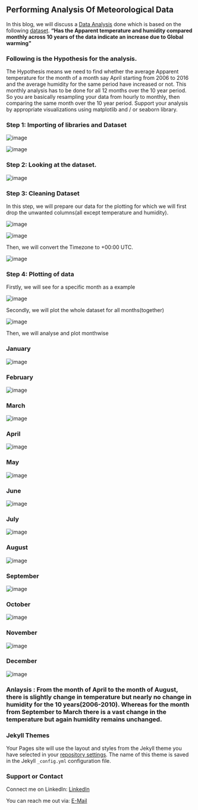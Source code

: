 ## Performing Analysis Of Meteorological Data


In this blog, we will discuss a [Data Analysis](https://www.kaggle.com/muthuj7/weather-dataset) done which is based on the following [dataset](https://drive.google.com/open?id=1ScF_1a-bkHi1qe8Rn78uxK6_5QwUD9Bu).
**“Has the Apparent temperature and humidity compared monthly across 10 years of the data indicate an increase due to Global warming"**


### Following is the Hypothesis for the analysis.
The Hypothesis means we need to find whether the average Apparent temperature for the month of a month say April starting from 2006 to 2016 and the average humidity for the same period have increased or not. This monthly analysis has to be done for all 12 months over the 10 year period. So you are basically resampling your data from hourly to monthly, then comparing the same month over the 10 year period. Support your analysis by appropriate visualizations using matplotlib and / or seaborn library.

### Step 1: Importing of libraries and Dataset

![image](https://user-images.githubusercontent.com/82140149/138288634-2a17f84e-571d-47a2-926c-3400a79e838b.png)

![image](https://user-images.githubusercontent.com/82140149/138288956-f85b8699-6f38-4368-8695-5fc125acffbf.png)


### Step 2: Looking at the dataset.
![image](https://user-images.githubusercontent.com/82140149/138292836-68c40769-6a2a-4566-8a39-f9c574299532.png)


### Step 3: Cleaning Dataset
In this step, we will prepare our data for the plotting for which we will first drop the unwanted columns(all except temperature and humidity).

![image](https://user-images.githubusercontent.com/82140149/138293153-2139fd6d-2164-4313-bd3b-5839066595ad.png)

![image](https://user-images.githubusercontent.com/82140149/138293319-edd786d7-0276-488d-83c3-99dfc85402ad.png)

Then, we will convert the Timezone to +00:00 UTC.

![image](https://user-images.githubusercontent.com/82140149/138293558-5cb38b47-d886-41f3-828a-eaaba1cb10f4.png)


### Step 4: Plotting of data 

Firstly, we will see for a specific month as a example

![image](https://user-images.githubusercontent.com/82140149/138294155-7951b026-893f-4472-8a19-8a7681343981.png)

Secondly, we will plot the whole dataset for all months(together)

![image](https://user-images.githubusercontent.com/82140149/138295093-241c39c7-eda0-4a6c-b0e3-e848c824eb27.png)

Then, we will analyse and plot monthwise


### January

![image](https://user-images.githubusercontent.com/82140149/138403788-2847ef6c-1c25-40a7-9b4b-e68738ff9f4a.png)


### February

![image](https://user-images.githubusercontent.com/82140149/138403863-17aa20f5-440f-478c-bd2b-6ffb0ace5b0f.png)


### March

![image](https://user-images.githubusercontent.com/82140149/138403984-d3b7f439-7a34-4032-a8a0-7aa5f39d50ef.png)


### April

![image](https://user-images.githubusercontent.com/82140149/138404075-6aa3c5d0-3f60-48ec-b612-d4701403a5e7.png)


### May

![image](https://user-images.githubusercontent.com/82140149/138404113-b0d46561-abec-47f9-b8b3-b9032138612b.png)


### June

![image](https://user-images.githubusercontent.com/82140149/138404181-22a45741-0270-4542-928a-786c1b56f641.png)


### July

![image](https://user-images.githubusercontent.com/82140149/138404295-1bf20f2f-99b6-4022-b0b4-b69551be8bbc.png)


### August

![image](https://user-images.githubusercontent.com/82140149/138404399-f2490200-0ec7-4e18-ab27-216f2fd1e434.png)


### September

![image](https://user-images.githubusercontent.com/82140149/138404598-80ea4335-8062-404f-aea3-c8a7289a17c1.png)


### October

![image](https://user-images.githubusercontent.com/82140149/138404680-3f4d61dd-6c9b-4623-99f2-8322ceff6d7f.png)


### November

![image](https://user-images.githubusercontent.com/82140149/138404809-846d0a6c-7854-4617-9ec9-0a934cababf3.png)


### December

![image](https://user-images.githubusercontent.com/82140149/138404914-168d2070-ad41-4783-a8c4-ba8fcd79da4c.png)

### Anlaysis : From the month of April to the month of August, there is slightly change in temperature but nearly no change in humidity for the 10 years(2006-2010). Whereas for the month from September to March there is a vast change in the temperature but again humidity remains unchanged.


### Jekyll Themes

Your Pages site will use the layout and styles from the Jekyll theme you have selected in your [repository settings](https://github.com/sachetutekar/MeteorologicalDataset_Analysis/settings/pages). The name of this theme is saved in the Jekyll `_config.yml` configuration file.

### Support or Contact

Connect me on LinkedIn: [LinkedIn](https://www.linkedin.com/in/sachet-utekar-b23728205/)

You can reach me out via: [E-Mail](Sachet.Utekar@gmail.com)
